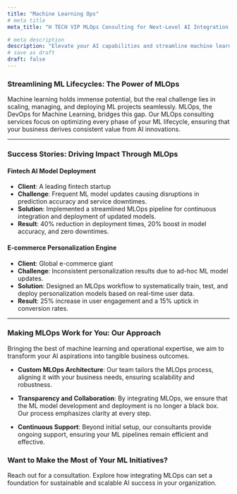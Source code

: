 ```yaml
---
title: "Machine Learning Ops"
# meta title
meta_title: "H TECH VIP MLOps Consulting for Next-Level AI Integration in Business"

# meta description
description: "Elevate your AI capabilities and streamline machine learning workflows with expert MLOps consulting. Dive into our success stories in fintech and e-commerce."
# save as draft
draft: false
---
```



### Streamlining ML Lifecycles: The Power of MLOps

Machine learning holds immense potential, but the real challenge lies in scaling, managing, and deploying ML projects seamlessly. MLOps, the DevOps for Machine Learning, bridges this gap. Our MLOps consulting services focus on optimizing every phase of your ML lifecycle, ensuring that your business derives consistent value from AI innovations.

---

### Success Stories: Driving Impact Through MLOps

#### Fintech AI Model Deployment
- **Client**: A leading fintech startup
- **Challenge**: Frequent ML model updates causing disruptions in prediction accuracy and service downtimes.
- **Solution**: Implemented a streamlined MLOps pipeline for continuous integration and deployment of updated models.
- **Result**: 40% reduction in deployment times, 20% boost in model accuracy, and zero downtimes.

#### E-commerce Personalization Engine
- **Client**: Global e-commerce giant
- **Challenge**: Inconsistent personalization results due to ad-hoc ML model updates.
- **Solution**: Designed an MLOps workflow to systematically train, test, and deploy personalization models based on real-time user data.
- **Result**: 25% increase in user engagement and a 15% uptick in conversion rates.

---

### Making MLOps Work for You: Our Approach

Bringing the best of machine learning and operational expertise, we aim to transform your AI aspirations into tangible business outcomes.

- **Custom MLOps Architecture**: Our team tailors the MLOps process, aligning it with your business needs, ensuring scalability and robustness.
  
- **Transparency and Collaboration**: By integrating MLOps, we ensure that the ML model development and deployment is no longer a black box. Our process emphasizes clarity at every step.

- **Continuous Support**: Beyond initial setup, our consultants provide ongoing support, ensuring your ML pipelines remain efficient and effective.

### Want to Make the Most of Your ML Initiatives?
Reach out for a consultation. Explore how integrating MLOps can set a foundation for sustainable and scalable AI success in your organization.